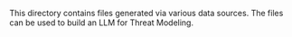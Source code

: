 This directory contains files generated via various data sources. The files can be used to build an LLM for Threat Modeling. 

